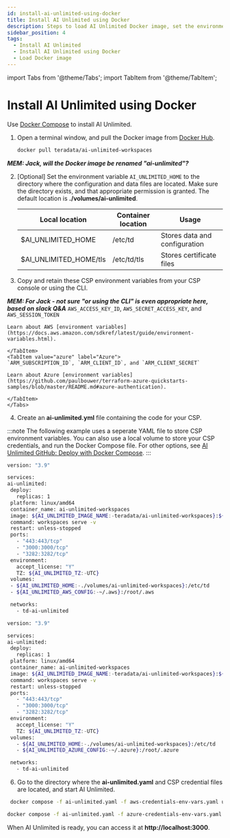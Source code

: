 ```yaml
---
id: install-ai-unlimited-using-docker
title: Install AI Unlimited using Docker
description: Steps to load AI Unlimited Docker image, set the environment, and install AI Unlimited using Docker Compose.
sidebar_position: 4
tags:
  - Install AI Unlimited
  - Install AI Unlimited using Docker
  - Load Docker image
---
```

import Tabs from '@theme/Tabs';
import TabItem from '@theme/TabItem';

# Install AI Unlimited using Docker

Use [Docker Compose](https://docs.docker.com/compose/) to install AI Unlimited. 

1. Open a terminal window, and pull the Docker image from [Docker Hub](https://hub.docker.com/r/teradata/ai-unlimited-workspaces). 

    ```bash
    docker pull teradata/ai-unlimited-workspaces
    ```
	
***MEM: Jack, will the Docker image be renamed "ai-unlimited"?***	
	
2. [Optional] Set the environment variable `AI_UNLIMITED_HOME` to the directory where the configuration and data files are located. Make sure the directory exists, and that appropriate permission is granted. The default location is **./volumes/ai-unlimited**.

    | **Local location** | **Container location** | **Usage** |
    |----------------|--------------------|-------|
    | $AI_UNLIMITED_HOME | /etc/td | Stores data and configuration |
    | $AI_UNLIMITED_HOME/tls | /etc/td/tls | Stores certificate files |
	
3. Copy and retain these CSP environment variables from your CSP console or using the CLI. 

***MEM: For Jack - not sure "or using the CLI" is even appropriate here, based on slack Q&A***
    <Tabs>
    <TabItem value="aws" label="AWS" default>
    `AWS_ACCESS_KEY_ID`, `AWS_SECRET_ACCESS_KEY`, and `AWS_SESSION_TOKEN`

    Learn about AWS [environment variables](https://docs.aws.amazon.com/sdkref/latest/guide/environment-variables.html).
	
    </TabItem>
    <TabItem value="azure" label="Azure">
    `ARM_SUBSCRIPTION_ID`, `ARM_CLIENT_ID`, and `ARM_CLIENT_SECRET`

    Learn about Azure [environment variables](https://github.com/paulbouwer/terraform-azure-quickstarts-samples/blob/master/README.md#azure-authentication).
	
    </TabItem>
    </Tabs>

4. Create an **ai-unlimited.yml** file containing the code for your CSP.

:::note 
The following example uses a seperate YAML file to store CSP environment variables. You can also use a local volume to store your CSP credentials, and run the Docker Compose file. For other options, see [AI Unlimited GitHub: Deploy with Docker Compose](https://github.com/Teradata/ai-unlimited/blob/develop/deployments/docker/README.md).
:::

   <Tabs>
   <TabItem value="aws1" label="AWS">
   
   ```bash title="AWS Docker Compose"
version: "3.9"

services:
  ai-unlimited:
    deploy:
      replicas: 1
    platform: linux/amd64
    container_name: ai-unlimited-workspaces
    image: ${AI_UNLIMITED_IMAGE_NAME:-teradata/ai-unlimited-workspaces}:${AI_UNLIMITED_IMAGE_TAG:-latest}
    command: workspaces serve -v
    restart: unless-stopped
    ports:
      - "443:443/tcp"
      - "3000:3000/tcp"
      - "3282:3282/tcp"
    environment:
      accept_license: "Y"
      TZ: ${AI_UNLIMITED_TZ:-UTC}
    volumes:
    - ${AI_UNLIMITED_HOME:-./volumes/ai-unlimited-workspaces}:/etc/td
    - ${AI_UNLIMITED_AWS_CONFIG:-~/.aws}:/root/.aws

    networks:
      - td-ai-unlimited
   
   ```
   </TabItem>
   <TabItem value="azure" label="Azure">

   ```bash title="Azure Docker Compose"
version: "3.9"

services:
  ai-unlimited:
    deploy:
      replicas: 1
    platform: linux/amd64
    container_name: ai-unlimited-workspaces
    image: ${AI_UNLIMITED_IMAGE_NAME:-teradata/ai-unlimited-workspaces}:${AI_UNLIMITED_IMAGE_TAG:-latest}
    command: workspaces serve -v
    restart: unless-stopped
    ports:
      - "443:443/tcp"
      - "3000:3000/tcp"
      - "3282:3282/tcp"
    environment:
      accept_license: "Y"
      TZ: ${AI_UNLIMITED_TZ:-UTC}
    volumes:
      - ${AI_UNLIMITED_HOME:-./volumes/ai-unlimited-workspaces}:/etc/td
      - ${AI_UNLIMITED_AZURE_CONFIG:-~/.azure}:/root/.azure

    networks:
      - td-ai-unlimited
   
   ```
   </TabItem>
   </Tabs>
   
6.	Go to the directory where the **ai-unlimited.yaml** and CSP credential files are located, and start AI Unlimited.

<Tabs>
   <TabItem value="aws1" label="AWS">
   
   ```bash title="AWS Docker Compose Run"
    docker compose -f ai-unlimited.yaml -f aws-credentials-env-vars.yaml up

   ```
   </TabItem>
   <TabItem value="azure" label="Azure">

   ```bash title="Azure Docker Compose Run"
   docker compose -f ai-unlimited.yaml -f azure-credentials-env-vars.yaml up
   ```
   </TabItem>
   </Tabs>

When AI Unlimited is ready, you can access it at **http://localhost:3000**.



